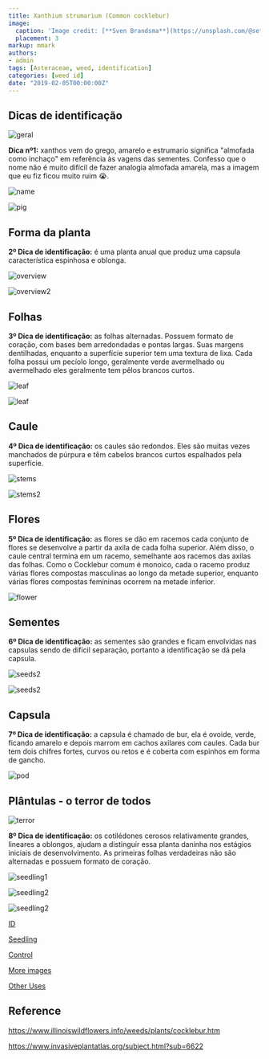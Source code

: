 ```yaml
---
title: Xanthium strumarium (Common cocklebur)
image:
  caption: 'Image credit: [**Sven Brandsma**](https://unsplash.com/@seffen99?utm_source=unsplash&utm_medium=referral&utm_content=creditCopyText)'
  placement: 3
markup: mmark
authors:
- admin
tags: [Asteraceae, weed, identification]
categories: [weed id]
date: "2019-02-05T00:00:00Z"
---
```

## Dicas de identificação

![geral](https://github.com/vitoranunciato/academic-kickstart/blob/master/content/pt/post/xanthium%20strumarium/image/geral.jpg?raw=true)

**Dica nº1:** xanthos vem do grego, amarelo e estrumario significa "almofada como inchaço" em referência às vagens das sementes. Confesso que o nome não é muito difícil de fazer analogia almofada amarela, mas a imagem que eu fiz ficou muito ruim 😭.

![name](https://github.com/vitoranunciato/academic-kickstart/blob/master/content/pt/post/xanthium%20strumarium/image/name.jpg?raw=true)

![pig](https://media.giphy.com/media/lxcz7ntpCKJfq/giphy.gif)

## Forma da planta

**2º Dica de identificação:** é uma planta anual que produz uma capsula característica espinhosa e oblonga. 

![overview](https://github.com/vitoranunciato/academic-kickstart/blob/master/content/pt/post/xanthium%20strumarium/image/overview.jpg?raw=true)

![overview2](https://github.com/vitoranunciato/academic-kickstart/blob/master/content/pt/post/xanthium%20strumarium/image/overview2.jpg?raw=true)

## Folhas 

**3º Dica de identificação:** as folhas alternadas. Possuem formato de coração, com bases bem arredondadas e pontas largas. Suas margens dentilhadas, enquanto a superfície superior tem uma textura de lixa. Cada folha possui um pecíolo longo, geralmente verde avermelhado ou avermelhado eles geralmente tem pêlos brancos curtos.

![leaf](https://github.com/vitoranunciato/academic-kickstart/blob/master/content/pt/post/xanthium%20strumarium/image/leaves.jpg?raw=true)

![leaf](https://github.com/vitoranunciato/academic-kickstart/blob/master/content/pt/post/xanthium%20strumarium/image/leaves2.jpg?raw=true)

## Caule

**4º Dica de identificação:** os caules são redondos. Eles são muitas vezes manchados de púrpura e têm cabelos brancos curtos espalhados pela superfície.

![stems](https://github.com/vitoranunciato/academic-kickstart/blob/master/content/pt/post/xanthium%20strumarium/image/stems.jpg?raw=true)

![stems2](https://github.com/vitoranunciato/academic-kickstart/blob/master/content/pt/post/xanthium%20strumarium/image/stems2.jpg?raw=true)

## Flores

**5º Dica de identificação:** as flores se dão em racemos cada conjunto de flores se desenvolve a partir da axila de cada folha superior. Além disso, o caule central termina em um racemo, semelhante aos racemos das axilas das folhas. Como o Cocklebur comum é monoico, cada o racemo produz várias flores compostas masculinas ao longo da metade superior, enquanto várias flores compostas femininas ocorrem na metade inferior.

![flower](https://github.com/vitoranunciato/academic-kickstart/blob/master/content/pt/post/xanthium%20strumarium/image/flower.jpg?raw=true)

## Sementes

**6º Dica de identificação:** as sementes são grandes e ficam envolvidas nas capsulas sendo de difícil separação, portanto a identificação se dá pela capsula.

![seeds2](https://github.com/vitoranunciato/academic-kickstart/blob/master/content/pt/post/xanthium%20strumarium/image/seeds.jpg?raw=true)

![seeds2](https://github.com/vitoranunciato/academic-kickstart/blob/master/content/pt/post/xanthium%20strumarium/image/seeds2.jpg?raw=true)

## Capsula

**7º Dica de identificação:** a capsula é chamado de bur, ela é ovoide, verde, ficando amarelo e depois marrom em cachos axilares com caules. Cada bur tem dois chifres fortes, curvos ou retos e é coberta com espinhos em forma de gancho.

![pod](https://github.com/vitoranunciato/academic-kickstart/blob/master/content/pt/post/xanthium%20strumarium/image/capsule.jpg?raw=true)

## Plântulas - o terror de todos

![terror](https://media.giphy.com/media/ArFZRyehmGe1q/giphy.gif)

**8º Dica de identificação:** os cotilédones cerosos relativamente grandes, lineares a oblongos, ajudam a distinguir essa planta daninha nos estágios iniciais de desenvolvimento. As primeiras folhas verdadeiras não são alternadas e possuem formato de coração. 

![seedling1](https://github.com/vitoranunciato/academic-kickstart/blob/master/content/pt/post/xanthium%20strumarium/image/seedling.jpg?raw=true)

![seedling2](https://github.com/vitoranunciato/academic-kickstart/blob/master/content/pt/post/xanthium%20strumarium/image/seedling2.jpg?raw=true)

![seedling2](https://github.com/vitoranunciato/academic-kickstart/blob/master/content/pt/post/xanthium%20strumarium/image/seedling3.jpg?raw=true)

[ID](https://www.youtube.com/watch?v=FIiKiga3VfM&list=PLdTdglZPyaglMcCmnDfkGdt-qnJ_IJJ57&index=45&t=0s)

[Seedling](https://www.youtube.com/user/OSUWEEDS)

[Control](https://www.youtube.com/watch?v=VCYmB8O_Du0&list=PLdTdglZPyaglMcCmnDfkGdt-qnJ_IJJ57&index=43&t=0s)

[More images](https://calphotos.berkeley.edu/cgi/img_query?where-lifeform=any&rel-taxon=contains&where-taxon=Xanthium+strumarium&rel-namesoup=matchphrase&where-namesoup=&rel-location=matchphrase&where-location=&rel-county=eq&where-county=any&rel-state=eq&where-state=any&rel-country=eq&where-country=any&where-collectn=any&rel-photographer=contains&where-photographer=&rel-kwid=equals&where-kwid=&max_rows=24)

[Other Uses](https://pfaf.org/user/Plant.aspx?LatinName=Xanthium+strumarium)

## Reference
https://www.illinoiswildflowers.info/weeds/plants/cocklebur.htm

https://www.invasiveplantatlas.org/subject.html?sub=6622

